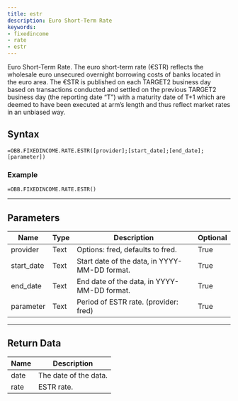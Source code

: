```yaml
---
title: estr
description: Euro Short-Term Rate
keywords: 
- fixedincome
- rate
- estr
---
```


<!-- markdownlint-disable MD041 -->

Euro Short-Term Rate.  The euro short-term rate (€STR) reflects the wholesale euro unsecured overnight borrowing costs of banks located in the euro area. The €STR is published on each TARGET2 business day based on transactions conducted and settled on the previous TARGET2 business day (the reporting date “T”) with a maturity date of T+1 which are deemed to have been executed at arm’s length and thus reflect market rates in an unbiased way.

## Syntax

```excel wordwrap
=OBB.FIXEDINCOME.RATE.ESTR([provider];[start_date];[end_date];[parameter])
```

### Example

```excel wordwrap
=OBB.FIXEDINCOME.RATE.ESTR()
```

---

## Parameters

| Name | Type | Description | Optional |
| ---- | ---- | ----------- | -------- |
| provider | Text | Options: fred, defaults to fred. | True |
| start_date | Text | Start date of the data, in YYYY-MM-DD format. | True |
| end_date | Text | End date of the data, in YYYY-MM-DD format. | True |
| parameter | Text | Period of ESTR rate. (provider: fred) | True |

---

## Return Data

| Name | Description |
| ---- | ----------- |
| date | The date of the data.  |
| rate | ESTR rate.  |
